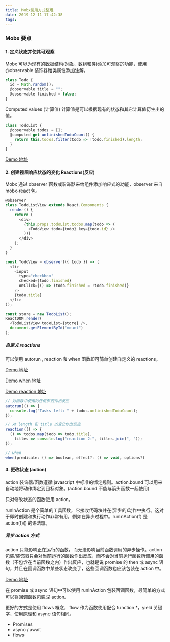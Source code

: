 ```yaml
---
title: Mobx使用方式整理
date: 2019-12-11 17:42:38
tags:
---
```


### Mobx 要点

#### 1. 定义状态并使其可观察

Mobx 可以为现有的数据结构(对象，数组和类)添加可观察的功能，使用@observable 装饰器给类属性添加注解。

```javascript
class Todo {
  id = Math.random();
  @observable title = "";
  @observable finished = false;
}
```

Computed values (计算值)
计算值是可以根据现有的状态和其它计算值衍生出的值。

```javascript
class TodoList {
  @observable todos = [];
  @computed get unfinishedTodoCount() {
    return this.todos.filter(todo => !todo.finished).length;
  }
}
```

[Demo 地址](https://codesandbox.io/s/mobx-computed-zf63i)

#### 2. 创建视图响应状态的变化 Reactions(反应)

Mobx 通过 observer 函数或装饰器来给组件添加响应式的功能，observer 来自 mobx-react 包。

```javascript
@observer
class TodoListView extends React.Components {
  render() {
    return (
      <div>
        {this.props.todoList.todos.map(todo => (
          <TodoView todo={todo} key={todo.id} />
        ))}
      </div>
    );
  }
}

const TodoView = observer(({ todo }) => (
  <li>
    <input
      type="checkbox"
      checked={todo.finished}
      onClick={() => (todo.finished = !todo.finished)}
    />
    {todo.title}
  </li>
));

const store = new TodoList();
ReactDOM.render(
  <TodoListView todoList={store} />,
  document.getElementById("mount")
);
```

##### 自定义 reactions

可以使用 autorun , reaction 和 when 函数即可简单创建自定义的 reactions。

[Demo 地址](https://codesandbox.io/s/mobx-autorun-k4ovw)

[Demo when 地址](https://codesandbox.io/s/mobx-when-xu5k4)

[Demo reaction 地址](https://codesandbox.io/s/mobx-reaction-pkrgm)

```javascript
// 对函数中使用的任何东西作出反应
autorun(() => {
  console.log("Tasks left: " + todos.unfinishedTodoCount);
});

// 对 length 和 title 的变化作出反应
reaction(() => {
  () => todos.map(todo => todo.title),
    titles => console.log("reaction 2:", titles.join(", "));
});

// when
when(predicate: () => boolean, effect?: () => void, options?)
```

#### 3. 更改状态 (action)

action 装饰器/函数遵循 javascript 中标准的绑定规则。action.bound 可以用来自动地将动作绑定到目标对象。(action.bound 不能与箭头函数一起使用)

只对修改状态的函数使用 action。

runInAction 是个简单的工具函数，它接收代码块并在(异步的)动作中执行。这对于即时创建和执行动作非常有用，例如在异步过程中。runInAction(f) 是 action(f)() 的语法糖。

##### 异步 action 方式

action 只能影响正在运行的函数，而无法影响当前函数调用的异步操作。action 包装/装饰器只会对当前运行的函数作出反应，而不会对当前运行函数所调用的函数（不包含在当前函数之内）作出反应，也就是说 promise 的 then 或 async 语句，并且在回调函数中某些状态改变了，这些回调函数也应该包装在 action 中。

[Demo 地址](https://codesandbox.io/s/async-action-6pln7)

在 promise 或 async 语句中可以使用 runInAction 包装回调函数，最简单的方式可以将回调函数包装成 action。

更好的方式是使用 flows 概念， flow 作为函数使用配合 function \*，yield 关键字，使用原理和 async 语句相同。

- Promises
- async / await
- flows
